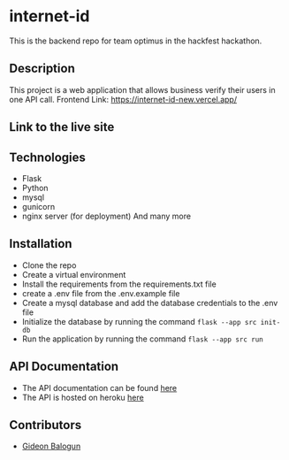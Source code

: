 # internet-id
This is the backend repo for team optimus in the hackfest hackathon.

## Description
This project is a web application that allows business verify their users in one API call.
Frontend Link: https://internet-id-new.vercel.app/

## Link to the live site

## Technologies
- Flask
- Python
- mysql
- gunicorn
- nginx server (for deployment)
And many more

## Installation
- Clone the repo
- Create a virtual environment
- Install the requirements from the requirements.txt file
- create a .env file from the .env.example file
- Create a mysql database and add the database credentials to the .env file
- Initialize the database by running the command `flask --app src init-db`
- Run the application by running the command `flask --app src run`

## API Documentation
- The API documentation can be found [here](https://documenter.getpostman.com/view/23261733/2s8YeivEvc)
- The API is hosted on heroku [here](https://internetid.geebee.engineer/)

## Contributors
- [Gideon Balogun](https://github.com/itzgeebee)


